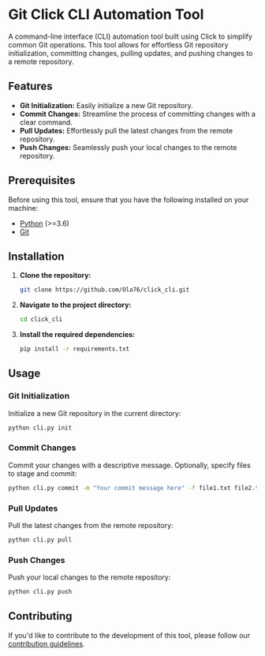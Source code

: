 # Git Click CLI Automation Tool

A command-line interface (CLI) automation tool built using Click to simplify common Git operations. This tool allows for effortless Git repository initialization, committing changes, pulling updates, and pushing changes to a remote repository.

## Features

- **Git Initialization:** Easily initialize a new Git repository.
- **Commit Changes:** Streamline the process of committing changes with a clear command.
- **Pull Updates:** Effortlessly pull the latest changes from the remote repository.
- **Push Changes:** Seamlessly push your local changes to the remote repository.

## Prerequisites

Before using this tool, ensure that you have the following installed on your machine:

- [Python](https://www.python.org/downloads/) (>=3.6)
- [Git](https://git-scm.com/downloads/)

## Installation

1. **Clone the repository:**

    ```bash
    git clone https://github.com/Ola76/click_cli.git
    ```

2. **Navigate to the project directory:**

    ```bash
    cd click_cli
    ```

3. **Install the required dependencies:**

    ```bash
    pip install -r requirements.txt
    ```

## Usage

### Git Initialization

Initialize a new Git repository in the current directory:

```bash
python cli.py init
```

### Commit Changes

Commit your changes with a descriptive message. Optionally, specify files to stage and commit:

```bash
python cli.py commit -m "Your commit message here" -f file1.txt file2.txt
```

### Pull Updates

Pull the latest changes from the remote repository:

```bash
python cli.py pull
```

### Push Changes

Push your local changes to the remote repository:

```bash
python cli.py push
```


## Contributing

If you'd like to contribute to the development of this tool, please follow our [contribution guidelines](CONTRIBUTING.md).
